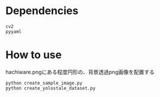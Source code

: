 # Dependencies
```
cv2
pyyaml
```
# How to use
hachiware.pngにある程度円形の、背景透過png画像を配置する
```
python create_sample_image.py
python create_yolostale_dataset.py
```